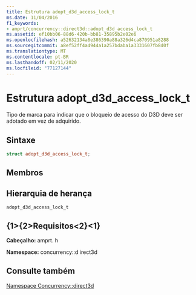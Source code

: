 ```yaml
---
title: Estrutura adopt_d3d_access_lock_t
ms.date: 11/04/2016
f1_keywords:
- amprt/concurrency::direct3d::adopt_d3d_access_lock_t
ms.assetid: ef10bb06-88d6-420b-bb81-35895b2e02e6
ms.openlocfilehash: a52632134a8e386390a88a326d4ca870951a8288
ms.sourcegitcommit: a8ef52ff4a4944a1a257bdaba1a3331607fb8d0f
ms.translationtype: MT
ms.contentlocale: pt-BR
ms.lasthandoff: 02/11/2020
ms.locfileid: "77127144"
---
```

# <a name="adopt_d3d_access_lock_t-structure"></a>Estrutura adopt_d3d_access_lock_t

Tipo de marca para indicar que o bloqueio de acesso do D3D deve ser adotado em vez de adquirido.

## <a name="syntax"></a>Sintaxe

```cpp
struct adopt_d3d_access_lock_t;
```

## <a name="members"></a>Membros

## <a name="inheritance-hierarchy"></a>Hierarquia de herança

`adopt_d3d_access_lock_t`

## <a name="requirements"></a>{1&gt;{2&gt;Requisitos&lt;2}&lt;1}

**Cabeçalho:** amprt. h

**Namespace:** concurrency::d irect3d

## <a name="see-also"></a>Consulte também

[Namespace Concurrency::direct3d](concurrency-direct3d-namespace.md)
